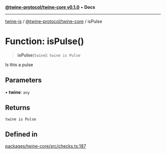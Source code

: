 [**@twine-protocol/twine-core v0.1.0**](../index.md) • **Docs**

***

[twine-js](../../../index.md) / [@twine-protocol/twine-core](../index.md) / isPulse

# Function: isPulse()

> **isPulse**(`twine`): `twine is Pulse`

Is this a pulse

## Parameters

• **twine**: `any`

## Returns

`twine is Pulse`

## Defined in

[packages/twine-core/src/checks.ts:187](https://github.com/twine-protocol/twine-js/blob/fb5041c7a2da4a796f653066248604ca1c5dccc6/packages/twine-core/src/checks.ts#L187)

